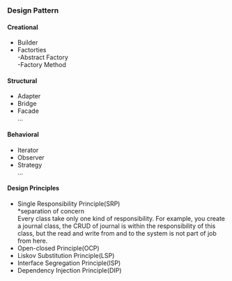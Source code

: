 ### Design Pattern

#### Creational 
- Builder  
- Factorties  
-Abstract Factory  
-Factory Method  

#### Structural
- Adapter  
- Bridge  
- Facade  
...

#### Behavioral
- Iterator  
- Observer  
- Strategy  
...

#### Design Principles
- Single Responsibility Principle(SRP)  
 *separation of concern  
 Every class take only one kind of responsibility. For example, you create a journal class, the CRUD of journal is within
 the responsibility of this class, but the read and write from and to the system is not part of job from here.  
- Open-closed Principle(OCP)
- Liskov Substitution Principle(LSP)
- Interface Segregation Principle(ISP)
- Dependency Injection Principle(DIP)




